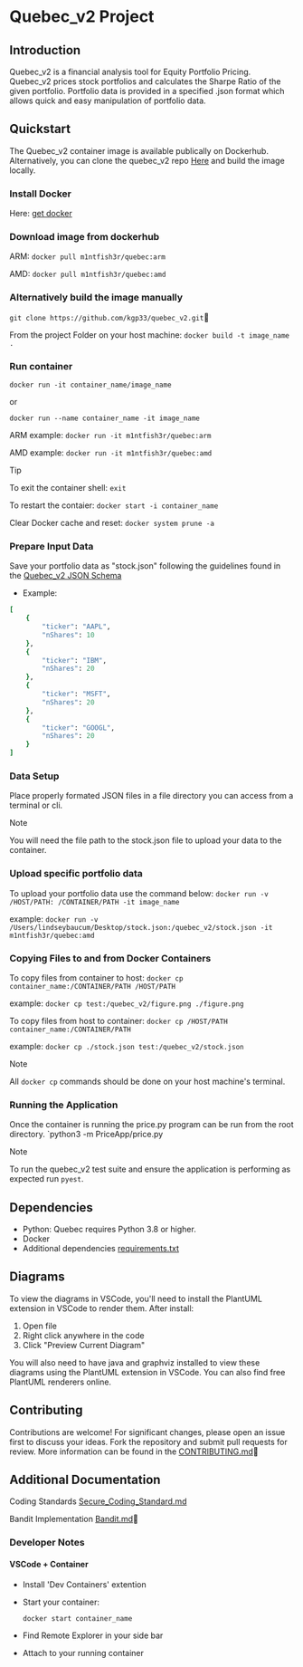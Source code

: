 # Quebec_v2 Project

## Introduction
Quebec_v2 is a financial analysis tool for Equity Portfolio Pricing.  Quebec_v2 prices stock portfolios and calculates the Sharpe Ratio of the given
portfolio. Portfolio data is provided in a specified .json format which allows quick and easy manipulation of portfolio data.

## Quickstart
The Quebec_v2 container image is available publically on Dockerhub.  Alternatively, you can clone the quebec_v2 repo [Here](https://github.com/kgp33/quebec_v2.git) and build the image locally.

### Install Docker

Here: [get docker](https://docs.docker.com/get-started/get-docker/)

### Download image from dockerhub

ARM: `docker pull m1ntfish3r/quebec:arm`

AMD: `docker pull m1ntfish3r/quebec:amd`

### Alternatively build the image manually
`git clone https://github.com/kgp33/quebec_v2.git`🦄

From the project Folder on your host machine:
`docker build -t image_name .`

### Run container

`docker run -it container_name/image_name`

or 

`docker run --name container_name -it image_name`

ARM example: `docker run -it m1ntfish3r/quebec:arm`

AMD example: `docker run -it m1ntfish3r/quebec:amd`

> [!TIP]
> To exit the container shell:
> `exit`
> 
> To restart the contaier:
> `docker start -i container_name`
>
> Clear Docker cache and reset:
> `docker system prune -a`

### Prepare Input Data

Save your portfolio data as "stock.json" following the guidelines found in the [Quebec_v2 JSON Schema](https://github.com/kgp33/quebec_v2/blob/main/Schemas/stock-schema.json)

- Example: 
```ruby
[
    {
        "ticker": "AAPL", 
        "nShares": 10
    }, 
    {
        "ticker": "IBM",
        "nShares": 20
    },
    {
        "ticker": "MSFT",
        "nShares": 20
    },
    {
        "ticker": "GOOGL",
        "nShares": 20
    }
]
```

### Data Setup
Place properly formated JSON files in a file directory you can access from a terminal or cli.  
> [!NOTE]
> You will need the file path to the stock.json file to upload your data to the container.


### Upload specific portfolio data

To upload your portfolio data use the command below:
    `docker run -v /HOST/PATH: /CONTAINER/PATH -it image_name`

example:
    `docker run -v /Users/lindseybaucum/Desktop/stock.json:/quebec_v2/stock.json -it m1ntfish3r/quebec:amd`

### Copying Files to and from Docker Containers

To copy files from container to host:
    `docker cp container_name:/CONTAINER/PATH /HOST/PATH`

example:
    `docker cp test:/quebec_v2/figure.png ./figure.png`

To copy files from host to container:
    `docker cp /HOST/PATH container_name:/CONTAINER/PATH`

example:
    `docker cp ./stock.json test:/quebec_v2/stock.json`

> [!NOTE]
> All `docker cp` commands should be done on your host machine's terminal.

### Running the Application

Once the container is running the price.py program can be run from the root directory.
`python3 -m PriceApp/price.py

> [!NOTE]
> To run the quebec_v2 test suite and ensure the application is performing as expected run `pyest`.

## Dependencies
* Python: Quebec requires Python 3.8 or higher.
* Docker
* Additional dependencies [requirements.txt](https://github.com/kgp33/quebec_v2/blob/main/requirements.txt)

## Diagrams
To view the diagrams in VSCode, you'll need to install the PlantUML extension in VSCode to render them. After install:

1. Open file
2. Right click anywhere in the code
3. Click "Preview Current Diagram"

You will also need to have java and graphviz installed to view these diagrams using the PlantUML extension in VSCode. You can also find free PlantUML renderers online.


## Contributing
Contributions are welcome! For significant changes, please open an issue first to discuss your ideas. Fork the repository and submit pull requests for review.
More information can be found in the [CONTRIBUTING.md](https://github.com/kgp33/quebec_v2/blob/main/CONTRIBUTING.md)🦑

## Additional Documentation
Coding Standards [Secure_Coding_Standard.md](https://github.com/kgp33/quebec_v2/blob/main/DOCS/Secure_Coding_Standard.md)

Bandit Implementation [Bandit.md](https://github.com/kgp33/quebec_v2/blob/main/DOCS/Bandit.md)🦝




### Developer Notes
#### VSCode + Container

- Install 'Dev Containers' extention

- Start your container:

    `docker start container_name`

- Find Remote Explorer in your side bar

- Attach to your running container

